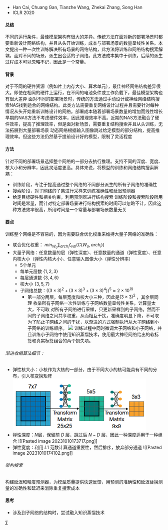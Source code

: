 - Han Cai, Chuang Gan, Tianzhe Wang, Zhekai Zhang, Song Han
- ICLR 2020
#### 总结
不同的运行条件，最佳模型架构有很大的差异。传统方法在面对新的部署场景时都要重新设计网络结构，并且从头开始训练，成本与部署场景的数量呈线性关系。本文提出一种一次性训练解决所有场景的网络结构，此方法将训练和网络结构搜索解耦，面对不同的场景，派生出合适的子网络。此方法成本集中于训练，后续的派生过程成本可以忽略不记，因此是一个常量。
#### 背景
对于不同的硬件资源（例如片上内存大小、算术单元），最佳神经网络结构差异很大。即使在相同的硬件上运行，在不同的电池条件或工作负载下，最佳模型架构也有很大差异
面对不同的部署场景时，传统的方法通过手动设计或神经网络结构搜索NAS找到适合的网络结构。此类方法需要重复网络设计过程并且需要针对每种情况从头开始重新训练设计的网络。部署成本随着部署场景数量的增加而线性增长
早期的NAS方法不考虑硬件效率，因此推理效率不高。近期的NAS方法融合了硬件效率，提高了推理效率，但是面对新场景，需要重复结构搜索并且从头训练，无法拓展到大量部署场景
动态网络根据输入图像跳过给定模型的部分结构，提高推理效率。但这些方法仍然基于提前设计好的模型，限制了灵活程度
#### 方法
针对不同的部署场景选择整个网络的一部分去执行推理。支持不同的深度、宽度、核大小和分辨率，因此灵活度更高。具体来说，将模型的训练和网络结构搜索解耦：
- 训练阶段，专注于提高通过整个网络的不同部分派生的所有子网络的准确性
- 搜索阶段，对子网络的子集进行采样来训练准确性和延迟预测器
- 给定目标硬件和相关约束，利用预测器进行结构搜索
训练阶段和搜索阶段所用时间是常量，而针对特定部署场景进行结构搜索的时间可以忽略不计，因此这种方法效率很高，所用时间是一个常量与部署场景数量无关
#### 要点
训练整个网络是不容易的，因为需要联合优化权重来维持大量子网络的准确性：
- 联合优化权重： $min_{W_o} \sum_{arch_i} \zeta_{val}(C(W_o,arch_{i}))$
- 大量子网络：任意数量的层（弹性深度）、任意数量的通道（弹性宽度）、任意内核大小（弹性内核大小）、任意输入图像大小（弹性分辨率）
	- 5个单元
	- 每单元层数 $\{1,2,3\}$
	- 每层通道数 $\{3,4,6\}$
	- 核大小 $\{3,5,7\}$
	- 子网络总数：$((3\times3)^2+(3\times3)^3+(3\times3)^4))^5\approx2\times10^{19}$
		- 第一部分两层，每层宽度和核大小三种，因此是$(3\times3)^2$ ，其余层同理
枚举所有子网络一次性训练与子网络数量呈线性关系，计算量太大，不可取
对所有子网络进行采样，只更新采样到的子网络。然而不同的子网络之间共享权重，从而相互干扰，准确度明显下降，不可取
为了防止子网络之间的干扰，以渐进的方式强制执行从大子网络到小子网络的训练顺序。
![](./once-cai-2020-4.png)
训练过程中同时微调大子网络和小子网络，并且训练小子网络中使用知识蒸馏技术，使用最大神经网络给出的软标签和真实标签组合的两个损失项。
###### 渐进收缩算法细节：
- 弹性核大小：小核作为大核的一部分，由于不同大小的核可能具有不同的分布，引入核变换矩阵
   ![image](../Images/1.png)
- 弹性深度：$N$层，保留前 $D$ 层，跳过后 $N-D$ 层，因此一种深度适用于一种组合
 ![[Pasted image 20231010173717.png]]
- 弹性宽度：利用 $L1$ 范数计算通道重要性，然后排序，放弃部分通道
 ![[Pasted image 20231010174102.png]]
###### 架构搜索
构建延迟和精度预测器，为模型质量提供快速反馈，用预测的准确性和延迟替换测量的准确性和延迟来消除重复搜索成本

#### 思考
- 涉及到子网络的结构时，尝试融入知识蒸馏技术


$\sum$